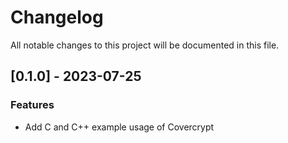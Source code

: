 # Changelog

All notable changes to this project will be documented in this file.

## [0.1.0] - 2023-07-25

### Features

- Add C and C++ example usage of Covercrypt

<!-- generated by git-cliff -->
